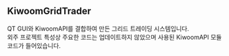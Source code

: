 ## KiwoomGridTrader
QT GUI와 KiwoomAPI를 결합하여 만든 그리드 트레이딩 시스템입니다.<br>
외주 프로젝트 특성상 주요한 코드는 업데이트하지 않았으며 사용된 KiwoomAPI 모듈 코드가 들어있습니다.